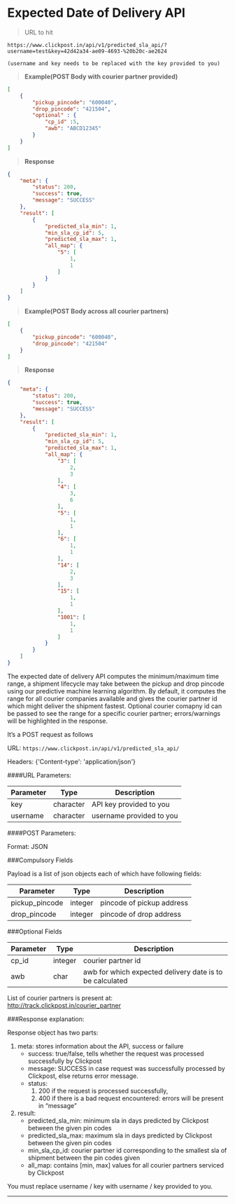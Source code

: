 # Expected Date of Delivery API

>URL to hit

```
https://www.clickpost.in/api/v1/predicted_sla_api/?username=test&key=42d42a34-ae09-4693-%20b20c-ae2624

(username and key needs to be replaced with the key provided to you)
```

>__Example(POST Body with courier partner provided)__

```json
[
    {
        "pickup_pincode": "600040",
        "drop_pincode": "421504",
        "optional" : {
            "cp_id" :5,
            "awb": "ABCD12345"
        }
    }
]
```

>__Response__

```json
{
    "meta": {
        "status": 200,
        "success": true,
        "message": "SUCCESS"
    },
    "result": [
        {
            "predicted_sla_min": 1,
            "min_sla_cp_id": 5,
            "predicted_sla_max": 1,
            "all_map": {
                "5": [
                    1,
                    1
                ]
            }
        }
    ]
}
```

>__Example(POST Body across all courier partners)__

```json
[
    {
        "pickup_pincode": "600040",
        "drop_pincode": "421504"
    }
]
```

>__Response__

```json
{
    "meta": {
        "status": 200,
        "success": true,
        "message": "SUCCESS"
    },
    "result": [
        {
            "predicted_sla_min": 1,
            "min_sla_cp_id": 5,
            "predicted_sla_max": 1,
            "all_map": {
                "3": [
                    2,
                    3
                ],
                "4": [
                    3,
                    6
                ],
                "5": [
                    1,
                    1
                ],
                "6": [
                    1,
                    1
                ],
                "14": [
                    2,
                    3
                ],
                "15": [
                    1,
                    1
                ],
                "1001": [
                    1,
                    1
                ]
            }
        }
    ]
}
```

The expected date of delivery API computes the minimum/maximum time range, a shipment lifecycle may take between the pickup and drop pincode using our predictive machine learning algorithm. By default, it computes the range for all courier companies available and gives the courier partner id which might deliver the shipment fastest. Optional courier comapny id can be passed to see the range for a specific courier partner; errors/warnings will be highlighted in the response.

It’s a POST request as follows

URL:
`https://www.clickpost.in/api/v1/predicted_sla_api/`

Headers: {'Content-type': 'application/json'}

####URL Parameters:

Parameter | Type | Description
--------- | ---- | -----------
key | character | API key provided to you
username | character | username provided to you

####POST Parameters:

Format: JSON

###Compulsory Fields

Payload is a list of json objects each of which have following fields:

Parameter | Type | Description
--------- | ---- | -----------
pickup_pincode | integer | pincode of pickup address
drop_pincode | integer | pincode of drop address

###Optional Fields

<!--In case you want the expected date of delivery api to show sla only for given courier company, please pass the following fields in the API. -->

Parameter | Type | Description
--------- | ---- | -----------
cp_id | integer | courier partner id
awb | char | awb for which expected delivery date is to be calculated

List of courier partners is present at:
<a href="http://track.clickpost.in/courier_partner" target="_blank">http://track.clickpost.in/courier_partner</a>


###Response explanation:

Response object has two parts:

1. meta: stores information about the API, success or failure
    + success: true/false, tells whether the request was processed successfully by Clickpost 
    + message: SUCCESS in case request was successfully processed by Clickpost, else returns error message.
    + status:
        1. 200 if the request is processed successfully,
        2. 400 if there is a bad request encountered: errors will be present in “message”
2. result: 
    + predicted_sla_min: minimum sla in days predicted by Clickpost between the given pin codes
    + predicted_sla_max: maximum sla in days predicted by Clickpost between the given pin codes
    + min_sla_cp_id: courier partner id corresponding to the smallest sla of shipment between the pin codes given   
    + all_map: contains [min, max] values for all courier partners serviced by Clickpost


<aside class="warning">
You must replace username / key with username / key provided to you.
</aside>

-------